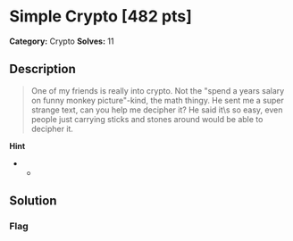 # Simple Crypto [482 pts]

**Category:** Crypto
**Solves:** 11

## Description
>One of my friends is really into crypto. Not the "spend a years salary on funny monkey picture"-kind, the math thingy. He sent me a super strange text, can you help me decipher it? He said it\s so easy, even people just carrying sticks and stones around would be able to decipher it.

**Hint**
* -

## Solution

### Flag

